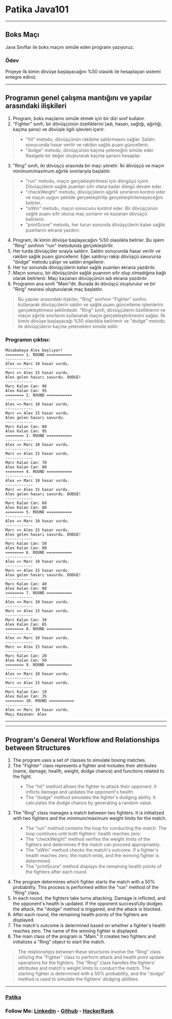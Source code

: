 # Patika Java101

------------
## Boks Maçı
Java Sınıflar ile boks maçını simüle eden programı yazıyoruz.

### Ödev
Projeye ilk kimin dövüşe başlayacağını %50 olasılık ile hesaplayan sistemi entegre ediniz.

------------
## Programın genel çalışma mantığını ve yapılar arasındaki ilişkileri
1. Program, boks maçlarını simüle etmek için bir dizi sınıf kullanır.
2. "Fighter" sınıfı, bir dövüşçünün özelliklerini (adı, hasarı, sağlığı, ağırlığı, kaçma şansı) ve dövüşle ilgili işlevleri içerir.
> - "hit" metodu, dövüşçünün rakibine saldırmasını sağlar. Saldırı sonucunda hasar verilir ve rakibin sağlık puanı güncellenir.
> - "dodge" metodu, dövüşçünün kaçma yeteneğini simüle eder. Rastgele bir değer oluşturarak kaçma şansını hesaplar.
3. "Ring" sınıfı, iki dövüşçü arasında bir maçı yönetir. İki dövüşçü ve maçın minimum/maximum ağırlık sınırlarıyla başlatılır.
> - "run" metodu, maçın gerçekleştirilmesi için döngüyü içerir. Dövüşçülerin sağlık puanları sıfır olana kadar döngü devam eder.
> - "checkWeight" metodu, dövüşçülerin ağırlık sınırlarını kontrol eder ve maçın uygun şekilde gerçekleştirilip gerçekleştirilemeyeceğini belirler.
> - "isWin" metodu, maçın sonucunu kontrol eder. Bir dövüşçünün sağlık puanı sıfır olursa maç sonlanır ve kazanan dövüşçü belirlenir.
> - "printScore" metodu, her turun sonunda dövüşçülerin kalan sağlık puanlarını ekrana yazdırır.
4. Program, ilk kimin dövüşe başlayacağını %50 olasılıkla belirler. Bu işlem "Ring" sınıfının "run" metodunda gerçekleştirilir.
5. Her turda dövüşçüler sırayla saldırır. Saldırı sonucunda hasar verilir ve rakibin sağlık puanı güncellenir. Eğer saldırıyı rakip dövüşçü savurursa "dodge" metodu çalışır ve saldırı engellenir.
6. Her tur sonunda dövüşçülerin kalan sağlık puanları ekrana yazdırılır.
7. Maçın sonucu, bir dövüşçünün sağlık puanının sıfır olup olmadığına bağlı olarak belirlenir. Maçı kazanan dövüşçünün adı ekrana yazdırılır.
8. Programın ana sınıfı "Main"dir. Burada iki dövüşçü oluşturulur ve bir "Ring" nesnesi oluşturularak maç başlatılır.

> Bu yapılar arasındaki ilişkiler, "Ring" sınıfının "Fighter" sınıfını kullanarak dövüşçülerin saldırı ve sağlık puanı güncelleme işlemlerini gerçekleştirmesi şeklindedir. "Ring" sınıfı, dövüşçülerin özelliklerini ve maçın ağırlık sınırlarını kullanarak maçın gerçekleştirilmesini sağlar. İlk kimin dövüşe başlayacağı %50 olasılıkla belirlenir ve "dodge" metodu ile dövüşçülerin kaçma yetenekleri simüle edilir.

### Programın çıktısı:

```
Müsabakaya Alex başlıyor!
======== 1. ROUND ===========
------------
Alex => Marc 10 hasar vurdu.
------------
Marc => Alex 15 hasar vurdu.
Alex gelen hasarı savurdu. DODGE!
------------
Marc Kalan Can: 90
Alex Kalan Can: 95
======== 2. ROUND ===========
------------
Alex => Marc 10 hasar vurdu.
------------
Marc => Alex 15 hasar vurdu.
Alex gelen hasarı savurdu.
------------
Marc Kalan Can: 80
Alex Kalan Can: 95
======== 3. ROUND ===========
------------
Alex => Marc 10 hasar vurdu.
------------
Marc => Alex 15 hasar vurdu.
------------
Marc Kalan Can: 70
Alex Kalan Can: 80
======== 4. ROUND ===========
------------
Alex => Marc 10 hasar vurdu.
------------
Marc => Alex 15 hasar vurdu.
Alex gelen hasarı savurdu. DODGE!
------------
Marc Kalan Can: 60
Alex Kalan Can: 80
======== 5. ROUND ===========
------------
Alex => Marc 10 hasar vurdu.
------------
Marc => Alex 15 hasar vurdu.
Alex gelen hasarı savurdu. DODGE!
------------
Marc Kalan Can: 50
Alex Kalan Can: 80
======== 6. ROUND ===========
------------
Alex => Marc 10 hasar vurdu.
------------
Marc => Alex 15 hasar vurdu.
Alex gelen hasarı savurdu. DODGE!
------------
Marc Kalan Can: 40
Alex Kalan Can: 80
======== 7. ROUND ===========
------------
Alex => Marc 10 hasar vurdu.
------------
Marc => Alex 15 hasar vurdu.
------------
Marc Kalan Can: 30
Alex Kalan Can: 65
======== 8. ROUND ===========
------------
Alex => Marc 10 hasar vurdu.
------------
Marc => Alex 15 hasar vurdu.
------------
Marc Kalan Can: 20
Alex Kalan Can: 50
======== 9. ROUND ===========
------------
Alex => Marc 10 hasar vurdu.
------------
Marc => Alex 15 hasar vurdu.
------------
Marc Kalan Can: 10
Alex Kalan Can: 35
======== 10. ROUND ===========
------------
Alex => Marc 10 hasar vurdu.
Maçı Kazanan: Alex
```

------------

------------

## Program's General Workflow and Relationships between Structures

1. The program uses a set of classes to simulate boxing matches.
2. The "Fighter" class represents a fighter and includes their attributes (name, damage, health, weight, dodge chance) and functions related to the fight.
> - The "hit" method allows the fighter to attack their opponent. It inflicts damage and updates the opponent's health.
> - The "dodge" method simulates the fighter's dodging ability. It calculates the dodge chance by generating a random value.
3. The "Ring" class manages a match between two fighters. It is initialized with two fighters and the minimum/maximum weight limits for the match.
> - The "run" method contains the loop for conducting the match. The loop continues until both fighters' health reaches zero.
> - The "checkWeight" method verifies the weight limits of the fighters and determines if the match can proceed appropriately.
> - The "isWin" method checks the match's outcome. If a fighter's health reaches zero, the match ends, and the winning fighter is determined.
> - The "printScore" method displays the remaining health points of the fighters after each round.
4. The program determines which fighter starts the match with a 50% probability. This process is performed within the "run" method of the "Ring" class.
5. In each round, the fighters take turns attacking. Damage is inflicted, and the opponent's health is updated. If the opponent successfully dodges the attack, the "dodge" method is triggered, and the attack is blocked.
6. After each round, the remaining health points of the fighters are displayed.
7. The match's outcome is determined based on whether a fighter's health reaches zero. The name of the winning fighter is displayed.
8. The main class of the program is "Main." It creates two fighters and initializes a "Ring" object to start the match.

> The relationships between these structures involve the "Ring" class utilizing the "Fighter" class to perform attack and health point update operations for the fighters. The "Ring" class handles the fighters' attributes and match's weight limits to conduct the match. The starting fighter is determined with a 50% probability, and the "dodge" method is used to simulate the fighters' dodging abilities.

------------
### [Patika](https://academy.patika.dev/courses/java101)

### **Follow Me:**  [Linkedin](https://www.linkedin.com/in/volkanguder/) - [Github](https://github.com/Volkanguder) - [HackerRank](https://www.hackerrank.com/volkanguder?hr_r=1)